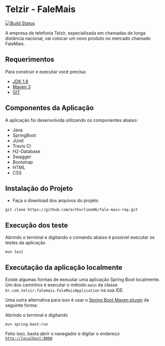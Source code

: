 # Telzir - FaleMais

[![Build Status](https://travis-ci.org/arthurlima96/fale-mais-rep.svg?branch=master)](https://travis-ci.org/arthurlima96/fale-mais-rep)

A empresa de telefonia Telzir, especializada em chamadas de longa distância nacional, vai colocar um novo produto no mercado chamado FaleMais. 

## Requerimentos

Para construir e executar você precisa:

- [JDK 1.8](http://www.oracle.com/technetwork/java/javase/downloads/jdk8-downloads-2133151.html)
- [Maven 3](https://maven.apache.org)
- [GIT](https://git-scm.com/downloads)

## Componentes da Aplicação

A aplicação foi desenvolvida utilizando os componentes abaixo:

- Java
- SpringBoot
- JUnit
- Travis CI
- H2-Database
- Swagger
- Bootstrap
- HTML
- CSS

## Instalação do Projeto

- Faça o download dos arquivos do projeto
```shell
git clone https://github.com/arthurlima96/fale-mais-rep.git
```
## Execução dos teste

Abrindo o terminal e digitando o comando abaixo é possivel executar os testes da aplicação

```shell
mvn test
```

## Executação da aplicação localmente

Existe algumas formas de exeuutar uma aplicação Spring Boot localmente. Um dos caminhos é executar o método `main` da classe `br.com.telzir.falemais.FaleMaisApplication` na sua IDE.

Uma outra alternativa para isso é usar o [Spring Boot Maven plugin](https://docs.spring.io/spring-boot/docs/current/reference/html/build-tool-plugins-maven-plugin.html) da seguinte forma:

Abrindo o terminal e digitando

```shell
mvn spring-boot:run
```

Feito isso, basta abrir o navegador e digitar o endereço <a href="http://localhost:8080" target="_blank">`http://localhost:8080`</a>